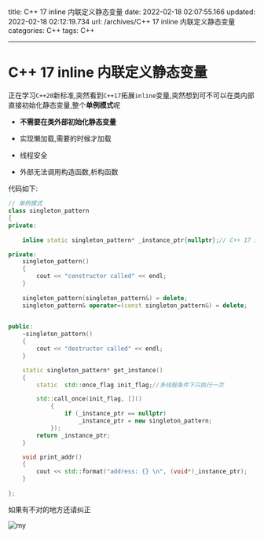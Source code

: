                                                                                                                                                                                                                                                                                                                                                                                                                                                                                                                                                                                                                                                                                                                                                                                                                                                                                                                                                                                                                                                                                                                                                                                                                                                                                                                                                                                                                             
---
title: C++ 17 inline 内联定义静态变量
date: 2022-02-18 02:07:55.166
updated: 2022-02-18 02:12:19.734
url: /archives/C++ 17 inline 内联定义静态变量
categories: C++
tags: C++

---



# C++ 17 inline 内联定义静态变量

正在学习`C++20`新标准,突然看到`C++17`拓展`inline`变量,突然想到可不可以在类内部直接初始化静态变量,整个**单例模式**呢

- **不需要在类外部初始化静态变量**

- 实现懒加载,需要的时候才加载
- 线程安全
- 外部无法调用构造函数,析构函数

代码如下:

```cpp
// 单例模式
class singleton_pattern
{
private:
	
	inline static singleton_pattern* _instance_ptr{nullptr};// C++ 17 inline static 直接初始化

private:
	singleton_pattern()
	{
		cout << "constructor called" << endl;
	}
	
	singleton_pattern(singleton_pattern&) = delete;
	singleton_pattern& operator=(const singleton_pattern&) = delete;

	
public:
	~singleton_pattern()
	{
		cout << "destructor called" << endl;
	}

	static singleton_pattern* get_instance()
	{
		static  std::once_flag init_flag;//多线程条件下只执行一次

		std::call_once(init_flag, []()
			{
				if (_instance_ptr == nullptr)
					_instance_ptr = new singleton_pattern;
			});
		return _instance_ptr;
	}

	void print_addr()
	{
		cout << std::format("address: {} \n", (void*)_instance_ptr);
	}
	
};
```

如果有不对的地方还请纠正

![my](https://lzx-figure-bed.obs.dualstack.cn-north-4.myhuaweicloud.com/Figurebed/202201210103511.png)